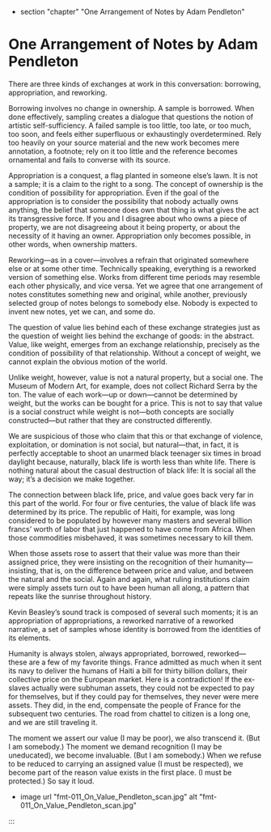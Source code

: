 

+ section "chapter" "One Arrangement of Notes by Adam Pendleton"

# One Arrangement of Notes by Adam Pendleton


There are three kinds of exchanges at work in this conversation: borrowing, appropriation, and reworking.

Borrowing involves no change in ownership. A sample is borrowed. When done effectively, sampling creates a dialogue that questions the notion of artistic self-sufficiency. A failed sample is too little, too late, or too much, too soon, and feels either superfluous or exhaustingly overdetermined. Rely too heavily on your source material and the new work becomes mere annotation, a footnote; rely on it too little and the reference becomes ornamental and fails to converse with its source.

Appropriation is a conquest, a flag planted in someone else’s lawn. It is not a sample; it is a claim to the right to a song. The concept of ownership is the condition of possibility for appropriation. Even if the goal of the appropriation is to consider the possibility that nobody actually owns anything, the belief that someone does own that thing is what gives the act its transgressive force. If you and I disagree about who owns a piece of property, we are not disagreeing about it being property, or about the necessity of it having an owner. Appropriation only becomes possible, in other words, when ownership matters.

Reworking—as in a cover—involves a refrain that originated somewhere else or at some other time. Technically speaking, everything is a reworked version of something else. Works from different time periods may resemble each other physically, and vice versa. Yet we agree that one arrangement of notes constitutes something new and original, while another, previously selected group of notes belongs to somebody else. Nobody is expected to invent new notes, yet we can, and some do. 

The question of value lies behind each of these exchange strategies just as the question of weight lies behind the exchange of goods: in the abstract. Value, like weight, emerges from an exchange relationship, precisely as the condition of possibility of that relationship. Without a concept of weight, we cannot explain the obvious motion of the world.

Unlike weight, however, value is not a natural property, but a social one. The Museum of Modern Art, for example, does not collect Richard Serra by the ton. The value of each work—up or down—cannot be determined by weight, but the works can be bought for a price. This is not to say that value is a social construct while weight is not—both concepts are socially constructed—but rather that they are constructed differently.

We are suspicious of those who claim that this or that exchange of violence, exploitation, or domination is not social, but natural—that, in fact, it is perfectly acceptable to shoot an unarmed black teenager six times in broad daylight because, naturally, black life is worth less than white life. There is nothing natural about the casual destruction of black life: It is social all the way; it’s a decision we make together.

The connection between black life, price, and value goes back very far in this part of the world. For four or five centuries, the value of black life was determined by its price. The republic of Haiti, for example, was long considered to be populated by however many masters and several billion francs’ worth of labor that just happened to have come from Africa. When those commodities misbehaved, it was sometimes necessary to kill them.

When those assets rose to assert that their value was more than their assigned price, they were insisting on the recognition of their humanity—insisting, that is, on the difference between price and value, and between the natural and the social. Again and again, what ruling institutions claim were simply assets turn out to have been human all along, a pattern that repeats like the sunrise throughout history.

Kevin Beasley’s sound track is composed of several such moments; it is an appropriation of appropriations, a reworked narrative of a reworked narrative, a set of samples whose identity is borrowed from the identities of its elements.

Humanity is always stolen, always appropriated, borrowed, reworked—these are a few of my favorite things. France admitted as much when it sent its navy to deliver the humans of Haiti a bill for thirty billion dollars, their collective price on the European market. Here is a contradiction! If the ex-slaves actually were subhuman assets, they could not be expected to pay for themselves, but if they could pay for themselves, they never were mere assets. They did, in the end, compensate the people of France for the subsequent two centuries. The road from chattel to citizen is a long one, and we are still traveling it.

The moment we assert our value (I may be poor), we also transcend it.
(But I am somebody.) The moment we demand recognition (I may be uneducated), we become invaluable. (But I am somebody.) When we refuse to be reduced to carrying an assigned value (I must be respected), we become part of the reason value exists in the first place. (I must be protected.) So say it loud.

+ image url "fmt-011_On_Value_Pendleton_scan.jpg" alt "fmt-011_On_Value_Pendleton_scan.jpg"

:::
